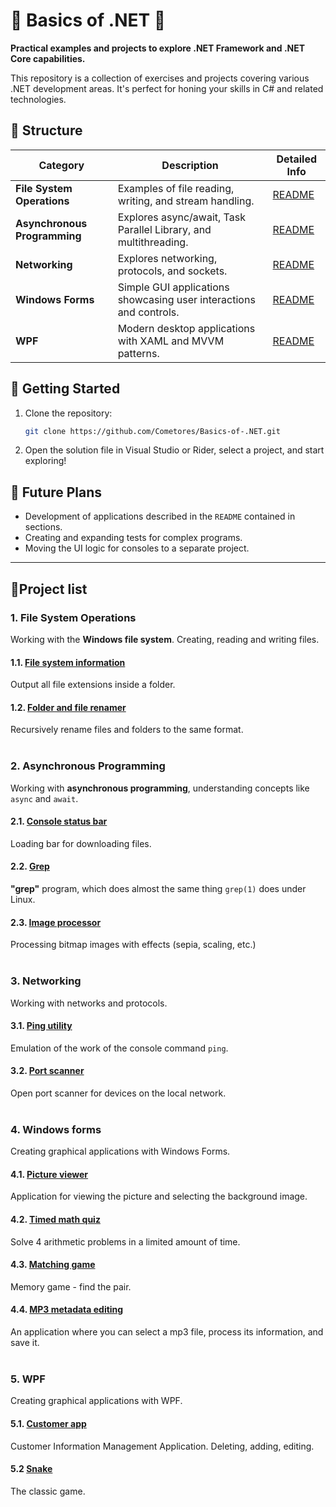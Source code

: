 ﻿# 🌟 Basics of .NET 🌟

**Practical examples and projects to explore .NET Framework and .NET Core capabilities.**

This repository is a collection of exercises and projects covering various .NET development areas.
It's perfect for honing your skills in C# and related technologies.



## 📂 Structure

| Category                     | Description                                                        | Detailed Info                            |
|------------------------------|--------------------------------------------------------------------|------------------------------------------|
| **File System Operations**   | Examples of file reading, writing, and stream handling.            | [README](Sources/Files/README.md)        |
| **Asynchronous Programming** | Explores async/await, Task Parallel Library, and multithreading.   | [README](Sources/Asynchronous/README.md) |
| **Networking**               | Explores networking, protocols, and sockets.                       | [README](Sources/Networking/README.md)   |
| **Windows Forms**            | Simple GUI applications showcasing user interactions and controls. | [README](Sources/WindowsForms/README.md) |
| **WPF**                      | Modern desktop applications with XAML and MVVM patterns.           | [README](Sources/WPF/README.md)          |



## 🚀 Getting Started
1) Clone the repository:
    ```bash
    git clone https://github.com/Cometores/Basics-of-.NET.git
    ```
2) Open the solution file in Visual Studio or Rider, select a project, and start exploring!



## 🌱 Future Plans
- Development of applications described in the `README` contained in sections.
- Creating and expanding tests for complex programs.
- Moving the UI logic for consoles to a separate project.

___


## 🧩Project list

[//]: # (__________________________________________________________)
### 1. File System Operations
Working with the **Windows file system**. Creating, reading and writing files.

#### 1.1. [File system information](Sources/Files/README.md)
Output all file extensions inside a folder.

#### 1.2. [Folder and file renamer](Sources/Files/README.md)
Recursively rename files and folders to the same format.
</br></br>



[//]: # (__________________________________________________________)
### 2. Asynchronous Programming
Working with **asynchronous programming**, understanding concepts like `async` and `await`.

#### 2.1. [Console status bar](Sources/Asynchronous/README.md)
Loading bar for downloading files.

#### 2.2. [Grep](Sources/Asynchronous/README.md)
**"grep"** program, which does almost the same thing `grep(1)` does under Linux.

#### 2.3. [Image processor](Sources/Asynchronous/README.md)
Processing bitmap images with effects (sepia, scaling, etc.)
</br></br>



[//]: # (__________________________________________________________)
### 3. Networking
Working with networks and protocols.

#### 3.1. [Ping utility](Sources/Networking/README.md)
Emulation of the work of the console command `ping`.

#### 3.2. [Port scanner](Sources/Networking/README.md)
Open port scanner for devices on the local network.
</br></br>



[//]: # (__________________________________________________________)
### 4. Windows forms
Creating graphical applications with Windows Forms.

#### 4.1. [Picture viewer](Sources/WindowsForms/README.md)
Application for viewing the picture and selecting the background image.

#### 4.2. [Timed math quiz](Sources/WindowsForms/README.md)
Solve 4 arithmetic problems in a limited amount of time.

#### 4.3. [Matching game](Sources/WindowsForms/README.md)
Memory game - find the pair.

#### 4.4. [MP3 metadata editing](Sources/WindowsForms/README.md)
An application where you can select a mp3 file, process its information, and save it.
</br></br>



[//]: # (__________________________________________________________)
### 5. WPF
Creating graphical applications with WPF.

#### 5.1. [Customer app](Sources/WPF/README.md)
Customer Information Management Application. Deleting, adding, editing.

#### 5.2 [Snake](Sources/WPF/README.md)
The classic game.